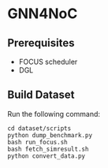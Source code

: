 # GNN4NoC

## Prerequisites
- FOCUS scheduler
- DGL

## Build Dataset
Run the following command:
```
cd dataset/scripts
python dump_benchmark.py
bash run_focus.sh
bash fetch_simresult.sh
python convert_data.py
```